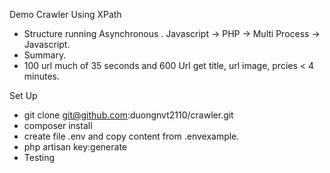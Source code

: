 Demo Crawler Using XPath
+ Structure running Asynchronous
  . Javascript -> PHP -> Multi Process -> Javascript.
+ Summary.
 + 100 url much of 35 seconds and 600 Url get title, url image, prcies < 4 minutes.
 
Set Up
+ git clone git@github.com:duongnvt2110/crawler.git
+ composer install 
+ create file .env and copy content from .envexample.
+ php artisan key:generate
+ Testing

